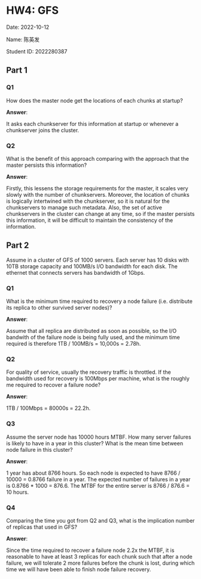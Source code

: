 # HW4: GFS

Date: 2022-10-12

Name: 陈英发

Student ID: 2022280387

## Part 1

### Q1

How does the master node get the locations of each chunks at startup?

**Answer**:

It asks each chunkserver for this information at startup or whenever a chunkserver joins the cluster.

### Q2

What is the benefit of this approach comparing with the approach that the master persists this
information?

**Answer**:

Firstly, this lessens the storage requirements for the master, it scales very slowly with the number of chunkservers. Moreover, the location of chunks is logically intertwined with the chunkserver, so it is natural for the chunkservers to manage such metadata. Also, the set of active chunkservers in the cluster can change at any time, so if the master persists this information, it will be difficult to maintain the consistency of the information.

## Part 2

Assume in a cluster of GFS of 1000 servers. Each server has 10 disks with 10TB storage capacity
and 100MB/s I/O bandwidth for each disk. The ethernet that connects servers has bandwidth of
1Gbps.


### Q1

What is the minimum time required to recovery a node failure (i.e. distribute its replica to other
survived server nodes)?

**Answer**:

Assume that all replica are distributed as soon as possible, so the I/O bandwith of the failure node is being fully used, and the minimum time required is therefore 1TB / 100MB/s = 10,000s = 2.78h.

### Q2

For quality of service, usually the recovery traffic is throttled. If the bandwidth used for recovery is 100Mbps per machine, what is the roughly me required to recover a failure node?

**Answer**:

1TB / 100Mbps = 80000s = 22.2h.

### Q3

Assume the server node has 10000 hours MTBF. How many server failures is likely to have in a
year in this cluster? What is the mean time between node failure in this cluster?

**Answer**:

1 year has about 8766 hours. So each node is expected to have 8766 / 10000 = 0.8766 failure in a year. The expected number of failures in a year is 0.8766 * 1000 = 876.6. The MTBF for the entire server is 8766 / 876.6 = 10 hours.

### Q4

Comparing the time you got from Q2 and Q3, what is the implication number of replicas that used
in GFS?

**Answer**:

Since the time required to recover a failure node 2.2x the MTBF, it is reasonable to have at least 3 replicas for each chunk such that after a node failure, we will tolerate 2 more failures before the chunk is lost, during which time we will have been able to finish node failure recovery.